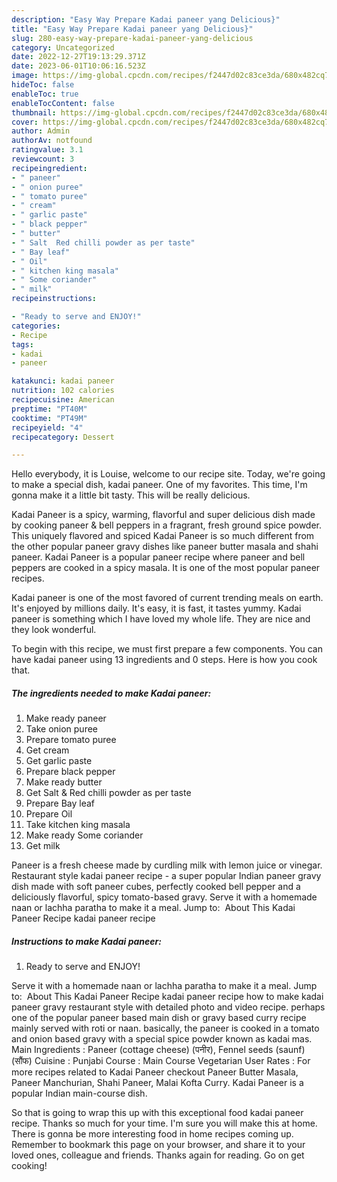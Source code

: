 ```yaml
---
description: "Easy Way Prepare Kadai paneer yang Delicious}"
title: "Easy Way Prepare Kadai paneer yang Delicious}"
slug: 280-easy-way-prepare-kadai-paneer-yang-delicious
category: Uncategorized
date: 2022-12-27T19:13:29.371Z
date: 2023-06-01T10:06:16.523Z
image: https://img-global.cpcdn.com/recipes/f2447d02c83ce3da/680x482cq70/kadai-paneer-recipe-main-photo.jpg
hideToc: false
enableToc: true
enableTocContent: false
thumbnail: https://img-global.cpcdn.com/recipes/f2447d02c83ce3da/680x482cq70/kadai-paneer-recipe-main-photo.jpg
cover: https://img-global.cpcdn.com/recipes/f2447d02c83ce3da/680x482cq70/kadai-paneer-recipe-main-photo.jpg
author: Admin
authorAv: notfound
ratingvalue: 3.1
reviewcount: 3
recipeingredient:
- " paneer"
- " onion puree"
- " tomato puree"
- " cream"
- " garlic paste"
- " black pepper"
- " butter"
- " Salt  Red chilli powder as per taste"
- " Bay leaf"
- " Oil"
- " kitchen king masala"
- " Some coriander"
- " milk"
recipeinstructions:

- "Ready to serve and ENJOY!"
categories:
- Recipe
tags:
- kadai
- paneer

katakunci: kadai paneer 
nutrition: 102 calories
recipecuisine: American
preptime: "PT40M"
cooktime: "PT49M"
recipeyield: "4"
recipecategory: Dessert

---
```



Hello everybody, it is Louise, welcome to our recipe site. Today, we're going to make a special dish, kadai paneer. One of my favorites. This time, I'm gonna make it a little bit tasty. This will be really delicious.

Kadai Paneer is a spicy, warming, flavorful and super delicious dish made by cooking paneer &amp; bell peppers in a fragrant, fresh ground spice powder. This uniquely flavored and spiced Kadai Paneer is so much different from the other popular paneer gravy dishes like paneer butter masala and shahi paneer. Kadai Paneer is a popular paneer recipe where paneer and bell peppers are cooked in a spicy masala. It is one of the most popular paneer recipes.

Kadai paneer is one of the most favored of current trending meals on earth. It's enjoyed by millions daily. It's easy, it is fast, it tastes yummy. Kadai paneer is something which I have loved my whole life. They are nice and they look wonderful.


To begin with this recipe, we must first prepare a few components. You can have kadai paneer using 13 ingredients and 0 steps. Here is how you cook that.

<!--inarticleads1-->

##### The ingredients needed to make Kadai paneer:

1. Make ready  paneer
1. Take  onion puree
1. Prepare  tomato puree
1. Get  cream
1. Get  garlic paste
1. Prepare  black pepper
1. Make ready  butter
1. Get  Salt &amp; Red chilli powder as per taste
1. Prepare  Bay leaf
1. Prepare  Oil
1. Take  kitchen king masala
1. Make ready  Some coriander
1. Get  milk


Paneer is a fresh cheese made by curdling milk with lemon juice or vinegar. Restaurant style kadai paneer recipe - a super popular Indian paneer gravy dish made with soft paneer cubes, perfectly cooked bell pepper and a deliciously flavorful, spicy tomato-based gravy. Serve it with a homemade naan or lachha paratha to make it a meal. Jump to: ️ About This Kadai Paneer Recipe kadai paneer recipe 

<!--inarticleads2-->

##### Instructions to make Kadai paneer:


1. Ready to serve and ENJOY!

Serve it with a homemade naan or lachha paratha to make it a meal. Jump to: ️ About This Kadai Paneer Recipe kadai paneer recipe how to make kadai paneer gravy restaurant style with detailed photo and video recipe. perhaps one of the popular paneer based main dish or gravy based curry recipe mainly served with roti or naan. basically, the paneer is cooked in a tomato and onion based gravy with a special spice powder known as kadai mas. Main Ingredients : Paneer (cottage cheese) (पनीर), Fennel seeds (saunf) (सौंफ) Cuisine : Punjabi Course : Main Course Vegetarian User Rates : For more recipes related to Kadai Paneer checkout Paneer Butter Masala, Paneer Manchurian, Shahi Paneer, Malai Kofta Curry. Kadai Paneer is a popular Indian main-course dish. 

So that is going to wrap this up with this exceptional food kadai paneer recipe. Thanks so much for your time. I'm sure you will make this at home. There is gonna be more interesting food in home recipes coming up. Remember to bookmark this page on your browser, and share it to your loved ones, colleague and friends. Thanks again for reading. Go on get cooking!
